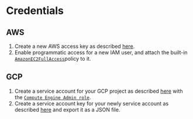 # Credentials

## AWS

1. Create a new AWS access key as described [here](https://aws.amazon.com/premiumsupport/knowledge-center/create-access-key/).
2. Enable programmatic access for a new IAM user, and attach the built-in [`AmazonEC2FullAccess`](https://console.aws.amazon.com/iam/home#/policies/arn%3Aaws%3Aiam%3A%3Aaws%3Apolicy%2FAmazonEC2FullAccess)policy to it.

## GCP

1. Create a service account for your GCP project as described [here](https://cloud.google.com/iam/docs/creating-managing-service-accounts#iam-service-accounts-create-console) with the [`Compute Engine Admin role`](https://cloud.google.com/compute/docs/access/iam#compute.admin).
2. Create a service account key for your newly service account as described [here](https://cloud.google.com/iam/docs/creating-managing-service-account-keys) and export it as a JSON file.



